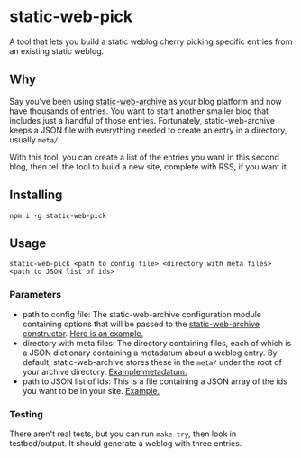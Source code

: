 # static-web-pick

A tool that lets you build a static weblog cherry picking specific entries from an existing static weblog.

## Why

Say you've been using [static-web-archive](https://github.com/jimkang/static-web-archive) as your blog platform and now have thousands of entries. You want to start another smaller blog that includes just a handful of those entries. Fortunately, static-web-archive keeps a JSON file with everything needed to create an entry in a directory, usually `meta/`.

With this tool, you can create a list of the entries you want in this second blog, then tell the tool to build a new site, complete with RSS, if you want it.

## Installing

    npm i -g static-web-pick

## Usage

    static-web-pick <path to config file> <directory with meta files> <path to JSON list of ids>

### Parameters

- path to config file: The static-web-archive configuration module containing options that will be passed to the [static-web-archive constructor](https://github.com/jimkang/static-web-archive/blob/master/create-posting-stream-chain.js#L13). [Here is an example.](testbed/test-config.js)
- directory with meta files: The directory containing files, each of which is a JSON dictionary containing a metadatum about a weblog entry. By default, static-web-archive stores these in the `meta/` under the root of your archive directory. [Example metadatum.](testbed/meta/deathmtn-sqTtXnEA.json)
- path to JSON list of ids: This is a file containing a JSON array of the ids you want to be in your site. [Example.](testbed/ids.json)

### Testing

There aren't real tests, but you can run `make try`, then look in testbed/output. It should generate a weblog with three entries.
